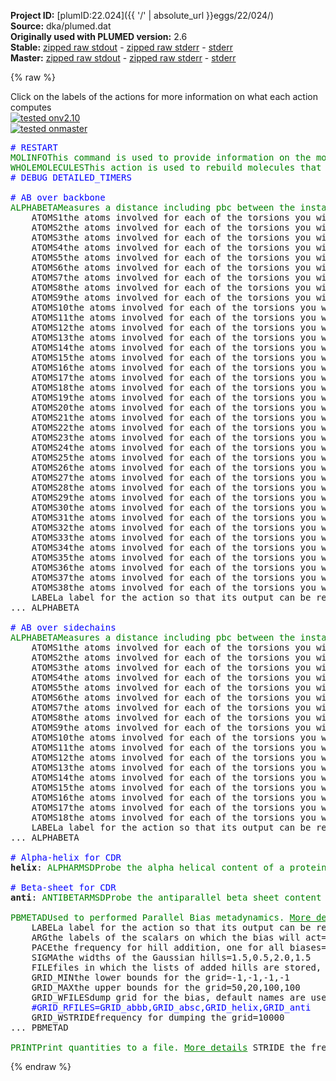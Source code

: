 **Project ID:** [plumID:22.024]({{ '/' | absolute_url }}eggs/22/024/)  
**Source:** dka/plumed.dat  
**Originally used with PLUMED version:** 2.6  
**Stable:** [zipped raw stdout](plumed.dat.plumed.stdout.txt.zip) - [zipped raw stderr](plumed.dat.plumed.stderr.txt.zip) - [stderr](plumed.dat.plumed.stderr)  
**Master:** [zipped raw stdout](plumed.dat.plumed_master.stdout.txt.zip) - [zipped raw stderr](plumed.dat.plumed_master.stderr.txt.zip) - [stderr](plumed.dat.plumed_master.stderr)  

{% raw %}
<div class="plumedpreheader">
<div class="headerInfo" id="value_details_data/dka/plumed.dat"> Click on the labels of the actions for more information on what each action computes </div>
<div class="containerBadge">
<div class="headerBadge"><a href="plumed.dat.plumed.stderr"><img src="https://img.shields.io/badge/v2.10-passing-green.svg" alt="tested onv2.10" /></a></div>
<div class="headerBadge"><a href="plumed.dat.plumed_master.stderr"><img src="https://img.shields.io/badge/master-passing-green.svg" alt="tested onmaster" /></a></div>
</div>
</div>
<pre class="plumedlisting">
<span style="color:blue" class="comment"># RESTART</span>
<span class="plumedtooltip" style="color:green">MOLINFO<span class="right">This command is used to provide information on the molecules that are present in your system. <a href="https://www.plumed.org/doc-master/user-doc/html/MOLINFO" style="color:green">More details</a><i></i></span></span> <span class="plumedtooltip">MOLTYPE<span class="right"> what kind of molecule is contained in the pdb file - usually not needed since protein/RNA/DNA are compatible<i></i></span></span>=protein <span class="plumedtooltip">STRUCTURE<span class="right">a file in pdb format containing a reference structure<i></i></span></span>=template.pdb
<span style="display:none;" id="data/dka/plumed.dat">The MOLINFO action with label <b></b> calculates something</span><span class="plumedtooltip" style="color:green">WHOLEMOLECULES<span class="right">This action is used to rebuild molecules that can become split by the periodic boundary conditions. <a href="https://www.plumed.org/doc-master/user-doc/html/WHOLEMOLECULES" style="color:green">More details</a><i></i></span></span> <span class="plumedtooltip">ENTITY0<span class="right">the atoms that make up a molecule that you wish to align<i></i></span></span>=1-1914
<span style="color:blue" class="comment"># DEBUG DETAILED_TIMERS</span>
<br/><span style="color:blue" class="comment"># AB over backbone</span>
<span class="plumedtooltip" style="color:green">ALPHABETA<span class="right">Measures a distance including pbc between the instantaneous values of a set of torsional angles and set of reference values. <a href="https://www.plumed.org/doc-master/user-doc/html/ALPHABETA" style="color:green">More details</a><i></i></span></span> ...
    <span class="plumedtooltip">ATOMS1<span class="right">the atoms involved for each of the torsions you wish to calculate<i></i></span></span>=<span class="plumedtooltip">@phi-99<span class="right">the four atoms that are required to calculate the phi dihedral for residue 99. <a href="https://www.plumed.org/doc-master/user-doc/html/MOLINFO">Click here</a> for more information. <i></i></span></span> <span class="plumedtooltip">REFERENCE<span class="right">the reference values for each of the torsional angles<i></i></span></span>=pi
    <span class="plumedtooltip">ATOMS2<span class="right">the atoms involved for each of the torsions you wish to calculate<i></i></span></span>=<span class="plumedtooltip">@phi-100<span class="right">the four atoms that are required to calculate the phi dihedral for residue 100. <a href="https://www.plumed.org/doc-master/user-doc/html/MOLINFO">Click here</a> for more information. <i></i></span></span>
    <span class="plumedtooltip">ATOMS3<span class="right">the atoms involved for each of the torsions you wish to calculate<i></i></span></span>=<span class="plumedtooltip">@phi-101<span class="right">the four atoms that are required to calculate the phi dihedral for residue 101. <a href="https://www.plumed.org/doc-master/user-doc/html/MOLINFO">Click here</a> for more information. <i></i></span></span>
    <span class="plumedtooltip">ATOMS4<span class="right">the atoms involved for each of the torsions you wish to calculate<i></i></span></span>=<span class="plumedtooltip">@phi-102<span class="right">the four atoms that are required to calculate the phi dihedral for residue 102. <a href="https://www.plumed.org/doc-master/user-doc/html/MOLINFO">Click here</a> for more information. <i></i></span></span>
    <span class="plumedtooltip">ATOMS5<span class="right">the atoms involved for each of the torsions you wish to calculate<i></i></span></span>=<span class="plumedtooltip">@phi-103<span class="right">the four atoms that are required to calculate the phi dihedral for residue 103. <a href="https://www.plumed.org/doc-master/user-doc/html/MOLINFO">Click here</a> for more information. <i></i></span></span>
    <span class="plumedtooltip">ATOMS6<span class="right">the atoms involved for each of the torsions you wish to calculate<i></i></span></span>=<span class="plumedtooltip">@phi-104<span class="right">the four atoms that are required to calculate the phi dihedral for residue 104. <a href="https://www.plumed.org/doc-master/user-doc/html/MOLINFO">Click here</a> for more information. <i></i></span></span>
    <span class="plumedtooltip">ATOMS7<span class="right">the atoms involved for each of the torsions you wish to calculate<i></i></span></span>=<span class="plumedtooltip">@phi-105<span class="right">the four atoms that are required to calculate the phi dihedral for residue 105. <a href="https://www.plumed.org/doc-master/user-doc/html/MOLINFO">Click here</a> for more information. <i></i></span></span>
    <span class="plumedtooltip">ATOMS8<span class="right">the atoms involved for each of the torsions you wish to calculate<i></i></span></span>=<span class="plumedtooltip">@phi-106<span class="right">the four atoms that are required to calculate the phi dihedral for residue 106. <a href="https://www.plumed.org/doc-master/user-doc/html/MOLINFO">Click here</a> for more information. <i></i></span></span>
    <span class="plumedtooltip">ATOMS9<span class="right">the atoms involved for each of the torsions you wish to calculate<i></i></span></span>=<span class="plumedtooltip">@phi-107<span class="right">the four atoms that are required to calculate the phi dihedral for residue 107. <a href="https://www.plumed.org/doc-master/user-doc/html/MOLINFO">Click here</a> for more information. <i></i></span></span>
    <span class="plumedtooltip">ATOMS10<span class="right">the atoms involved for each of the torsions you wish to calculate<i></i></span></span>=<span class="plumedtooltip">@phi-108<span class="right">the four atoms that are required to calculate the phi dihedral for residue 108. <a href="https://www.plumed.org/doc-master/user-doc/html/MOLINFO">Click here</a> for more information. <i></i></span></span>
    <span class="plumedtooltip">ATOMS11<span class="right">the atoms involved for each of the torsions you wish to calculate<i></i></span></span>=<span class="plumedtooltip">@phi-109<span class="right">the four atoms that are required to calculate the phi dihedral for residue 109. <a href="https://www.plumed.org/doc-master/user-doc/html/MOLINFO">Click here</a> for more information. <i></i></span></span>
    <span class="plumedtooltip">ATOMS12<span class="right">the atoms involved for each of the torsions you wish to calculate<i></i></span></span>=<span class="plumedtooltip">@phi-110<span class="right">the four atoms that are required to calculate the phi dihedral for residue 110. <a href="https://www.plumed.org/doc-master/user-doc/html/MOLINFO">Click here</a> for more information. <i></i></span></span>
    <span class="plumedtooltip">ATOMS13<span class="right">the atoms involved for each of the torsions you wish to calculate<i></i></span></span>=<span class="plumedtooltip">@phi-111<span class="right">the four atoms that are required to calculate the phi dihedral for residue 111. <a href="https://www.plumed.org/doc-master/user-doc/html/MOLINFO">Click here</a> for more information. <i></i></span></span>
    <span class="plumedtooltip">ATOMS14<span class="right">the atoms involved for each of the torsions you wish to calculate<i></i></span></span>=<span class="plumedtooltip">@phi-112<span class="right">the four atoms that are required to calculate the phi dihedral for residue 112. <a href="https://www.plumed.org/doc-master/user-doc/html/MOLINFO">Click here</a> for more information. <i></i></span></span>
    <span class="plumedtooltip">ATOMS15<span class="right">the atoms involved for each of the torsions you wish to calculate<i></i></span></span>=<span class="plumedtooltip">@phi-113<span class="right">the four atoms that are required to calculate the phi dihedral for residue 113. <a href="https://www.plumed.org/doc-master/user-doc/html/MOLINFO">Click here</a> for more information. <i></i></span></span>
    <span class="plumedtooltip">ATOMS16<span class="right">the atoms involved for each of the torsions you wish to calculate<i></i></span></span>=<span class="plumedtooltip">@phi-114<span class="right">the four atoms that are required to calculate the phi dihedral for residue 114. <a href="https://www.plumed.org/doc-master/user-doc/html/MOLINFO">Click here</a> for more information. <i></i></span></span>
    <span class="plumedtooltip">ATOMS17<span class="right">the atoms involved for each of the torsions you wish to calculate<i></i></span></span>=<span class="plumedtooltip">@phi-115<span class="right">the four atoms that are required to calculate the phi dihedral for residue 115. <a href="https://www.plumed.org/doc-master/user-doc/html/MOLINFO">Click here</a> for more information. <i></i></span></span>
    <span class="plumedtooltip">ATOMS18<span class="right">the atoms involved for each of the torsions you wish to calculate<i></i></span></span>=<span class="plumedtooltip">@phi-116<span class="right">the four atoms that are required to calculate the phi dihedral for residue 116. <a href="https://www.plumed.org/doc-master/user-doc/html/MOLINFO">Click here</a> for more information. <i></i></span></span>
    <span class="plumedtooltip">ATOMS19<span class="right">the atoms involved for each of the torsions you wish to calculate<i></i></span></span>=<span class="plumedtooltip">@phi-117<span class="right">the four atoms that are required to calculate the phi dihedral for residue 117. <a href="https://www.plumed.org/doc-master/user-doc/html/MOLINFO">Click here</a> for more information. <i></i></span></span>
    <span class="plumedtooltip">ATOMS20<span class="right">the atoms involved for each of the torsions you wish to calculate<i></i></span></span>=<span class="plumedtooltip">@psi-99<span class="right">the four atoms that are required to calculate the psi dihedral for residue 99. <a href="https://www.plumed.org/doc-master/user-doc/html/MOLINFO">Click here</a> for more information. <i></i></span></span>
    <span class="plumedtooltip">ATOMS21<span class="right">the atoms involved for each of the torsions you wish to calculate<i></i></span></span>=<span class="plumedtooltip">@psi-100<span class="right">the four atoms that are required to calculate the psi dihedral for residue 100. <a href="https://www.plumed.org/doc-master/user-doc/html/MOLINFO">Click here</a> for more information. <i></i></span></span>
    <span class="plumedtooltip">ATOMS22<span class="right">the atoms involved for each of the torsions you wish to calculate<i></i></span></span>=<span class="plumedtooltip">@psi-101<span class="right">the four atoms that are required to calculate the psi dihedral for residue 101. <a href="https://www.plumed.org/doc-master/user-doc/html/MOLINFO">Click here</a> for more information. <i></i></span></span>
    <span class="plumedtooltip">ATOMS23<span class="right">the atoms involved for each of the torsions you wish to calculate<i></i></span></span>=<span class="plumedtooltip">@psi-102<span class="right">the four atoms that are required to calculate the psi dihedral for residue 102. <a href="https://www.plumed.org/doc-master/user-doc/html/MOLINFO">Click here</a> for more information. <i></i></span></span>
    <span class="plumedtooltip">ATOMS24<span class="right">the atoms involved for each of the torsions you wish to calculate<i></i></span></span>=<span class="plumedtooltip">@psi-103<span class="right">the four atoms that are required to calculate the psi dihedral for residue 103. <a href="https://www.plumed.org/doc-master/user-doc/html/MOLINFO">Click here</a> for more information. <i></i></span></span>
    <span class="plumedtooltip">ATOMS25<span class="right">the atoms involved for each of the torsions you wish to calculate<i></i></span></span>=<span class="plumedtooltip">@psi-104<span class="right">the four atoms that are required to calculate the psi dihedral for residue 104. <a href="https://www.plumed.org/doc-master/user-doc/html/MOLINFO">Click here</a> for more information. <i></i></span></span>
    <span class="plumedtooltip">ATOMS26<span class="right">the atoms involved for each of the torsions you wish to calculate<i></i></span></span>=<span class="plumedtooltip">@psi-105<span class="right">the four atoms that are required to calculate the psi dihedral for residue 105. <a href="https://www.plumed.org/doc-master/user-doc/html/MOLINFO">Click here</a> for more information. <i></i></span></span>
    <span class="plumedtooltip">ATOMS27<span class="right">the atoms involved for each of the torsions you wish to calculate<i></i></span></span>=<span class="plumedtooltip">@psi-106<span class="right">the four atoms that are required to calculate the psi dihedral for residue 106. <a href="https://www.plumed.org/doc-master/user-doc/html/MOLINFO">Click here</a> for more information. <i></i></span></span>
    <span class="plumedtooltip">ATOMS28<span class="right">the atoms involved for each of the torsions you wish to calculate<i></i></span></span>=<span class="plumedtooltip">@psi-107<span class="right">the four atoms that are required to calculate the psi dihedral for residue 107. <a href="https://www.plumed.org/doc-master/user-doc/html/MOLINFO">Click here</a> for more information. <i></i></span></span>
    <span class="plumedtooltip">ATOMS29<span class="right">the atoms involved for each of the torsions you wish to calculate<i></i></span></span>=<span class="plumedtooltip">@psi-108<span class="right">the four atoms that are required to calculate the psi dihedral for residue 108. <a href="https://www.plumed.org/doc-master/user-doc/html/MOLINFO">Click here</a> for more information. <i></i></span></span>
    <span class="plumedtooltip">ATOMS30<span class="right">the atoms involved for each of the torsions you wish to calculate<i></i></span></span>=<span class="plumedtooltip">@psi-109<span class="right">the four atoms that are required to calculate the psi dihedral for residue 109. <a href="https://www.plumed.org/doc-master/user-doc/html/MOLINFO">Click here</a> for more information. <i></i></span></span>
    <span class="plumedtooltip">ATOMS31<span class="right">the atoms involved for each of the torsions you wish to calculate<i></i></span></span>=<span class="plumedtooltip">@psi-110<span class="right">the four atoms that are required to calculate the psi dihedral for residue 110. <a href="https://www.plumed.org/doc-master/user-doc/html/MOLINFO">Click here</a> for more information. <i></i></span></span>
    <span class="plumedtooltip">ATOMS32<span class="right">the atoms involved for each of the torsions you wish to calculate<i></i></span></span>=<span class="plumedtooltip">@psi-111<span class="right">the four atoms that are required to calculate the psi dihedral for residue 111. <a href="https://www.plumed.org/doc-master/user-doc/html/MOLINFO">Click here</a> for more information. <i></i></span></span>
    <span class="plumedtooltip">ATOMS33<span class="right">the atoms involved for each of the torsions you wish to calculate<i></i></span></span>=<span class="plumedtooltip">@psi-112<span class="right">the four atoms that are required to calculate the psi dihedral for residue 112. <a href="https://www.plumed.org/doc-master/user-doc/html/MOLINFO">Click here</a> for more information. <i></i></span></span>
    <span class="plumedtooltip">ATOMS34<span class="right">the atoms involved for each of the torsions you wish to calculate<i></i></span></span>=<span class="plumedtooltip">@psi-113<span class="right">the four atoms that are required to calculate the psi dihedral for residue 113. <a href="https://www.plumed.org/doc-master/user-doc/html/MOLINFO">Click here</a> for more information. <i></i></span></span>
    <span class="plumedtooltip">ATOMS35<span class="right">the atoms involved for each of the torsions you wish to calculate<i></i></span></span>=<span class="plumedtooltip">@psi-114<span class="right">the four atoms that are required to calculate the psi dihedral for residue 114. <a href="https://www.plumed.org/doc-master/user-doc/html/MOLINFO">Click here</a> for more information. <i></i></span></span>
    <span class="plumedtooltip">ATOMS36<span class="right">the atoms involved for each of the torsions you wish to calculate<i></i></span></span>=<span class="plumedtooltip">@psi-115<span class="right">the four atoms that are required to calculate the psi dihedral for residue 115. <a href="https://www.plumed.org/doc-master/user-doc/html/MOLINFO">Click here</a> for more information. <i></i></span></span>
    <span class="plumedtooltip">ATOMS37<span class="right">the atoms involved for each of the torsions you wish to calculate<i></i></span></span>=<span class="plumedtooltip">@psi-116<span class="right">the four atoms that are required to calculate the psi dihedral for residue 116. <a href="https://www.plumed.org/doc-master/user-doc/html/MOLINFO">Click here</a> for more information. <i></i></span></span>
    <span class="plumedtooltip">ATOMS38<span class="right">the atoms involved for each of the torsions you wish to calculate<i></i></span></span>=<span class="plumedtooltip">@psi-117<span class="right">the four atoms that are required to calculate the psi dihedral for residue 117. <a href="https://www.plumed.org/doc-master/user-doc/html/MOLINFO">Click here</a> for more information. <i></i></span></span>
    <span class="plumedtooltip">LABEL<span class="right">a label for the action so that its output can be referenced in the input to other actions<i></i></span></span>=<b name="data/dka/plumed.databbb" onclick='showPath("data/dka/plumed.dat","data/dka/plumed.databbb","data/dka/plumed.databbb","brown")'>abbb</b>
... ALPHABETA
<br/><span style="color:blue" class="comment"># AB over sidechains</span>
<span style="display:none;" id="data/dka/plumed.databbb">The ALPHABETA action with label <b>abbb</b> calculates the following quantities:<table  align="center" frame="void" width="95%" cellpadding="5%"><tr><td width="5%"><b> Quantity </b>  </td><td><b> Description </b> </td></tr><tr><td width="5%">abbb.value</td><td>the alpha beta CV</td></tr></table></span><span class="plumedtooltip" style="color:green">ALPHABETA<span class="right">Measures a distance including pbc between the instantaneous values of a set of torsional angles and set of reference values. <a href="https://www.plumed.org/doc-master/user-doc/html/ALPHABETA" style="color:green">More details</a><i></i></span></span> ...
    <span class="plumedtooltip">ATOMS1<span class="right">the atoms involved for each of the torsions you wish to calculate<i></i></span></span>=<span class="plumedtooltip">@chi1-99<span class="right">the four atoms that are required to calculate the chi1 dihedral for residue 99. <a href="https://www.plumed.org/doc-master/user-doc/html/MOLINFO">Click here</a> for more information. <i></i></span></span> <span class="plumedtooltip">REFERENCE<span class="right">the reference values for each of the torsional angles<i></i></span></span>=pi
    <span class="plumedtooltip">ATOMS2<span class="right">the atoms involved for each of the torsions you wish to calculate<i></i></span></span>=<span class="plumedtooltip">@chi1-100<span class="right">the four atoms that are required to calculate the chi1 dihedral for residue 100. <a href="https://www.plumed.org/doc-master/user-doc/html/MOLINFO">Click here</a> for more information. <i></i></span></span>
    <span class="plumedtooltip">ATOMS3<span class="right">the atoms involved for each of the torsions you wish to calculate<i></i></span></span>=<span class="plumedtooltip">@chi1-101<span class="right">the four atoms that are required to calculate the chi1 dihedral for residue 101. <a href="https://www.plumed.org/doc-master/user-doc/html/MOLINFO">Click here</a> for more information. <i></i></span></span>
    <span class="plumedtooltip">ATOMS4<span class="right">the atoms involved for each of the torsions you wish to calculate<i></i></span></span>=<span class="plumedtooltip">@chi1-103<span class="right">the four atoms that are required to calculate the chi1 dihedral for residue 103. <a href="https://www.plumed.org/doc-master/user-doc/html/MOLINFO">Click here</a> for more information. <i></i></span></span>
    <span class="plumedtooltip">ATOMS5<span class="right">the atoms involved for each of the torsions you wish to calculate<i></i></span></span>=<span class="plumedtooltip">@chi1-104<span class="right">the four atoms that are required to calculate the chi1 dihedral for residue 104. <a href="https://www.plumed.org/doc-master/user-doc/html/MOLINFO">Click here</a> for more information. <i></i></span></span>
    <span class="plumedtooltip">ATOMS6<span class="right">the atoms involved for each of the torsions you wish to calculate<i></i></span></span>=<span class="plumedtooltip">@chi1-105<span class="right">the four atoms that are required to calculate the chi1 dihedral for residue 105. <a href="https://www.plumed.org/doc-master/user-doc/html/MOLINFO">Click here</a> for more information. <i></i></span></span>
    <span class="plumedtooltip">ATOMS7<span class="right">the atoms involved for each of the torsions you wish to calculate<i></i></span></span>=<span class="plumedtooltip">@chi1-106<span class="right">the four atoms that are required to calculate the chi1 dihedral for residue 106. <a href="https://www.plumed.org/doc-master/user-doc/html/MOLINFO">Click here</a> for more information. <i></i></span></span>
    <span class="plumedtooltip">ATOMS8<span class="right">the atoms involved for each of the torsions you wish to calculate<i></i></span></span>=<span class="plumedtooltip">@chi1-107<span class="right">the four atoms that are required to calculate the chi1 dihedral for residue 107. <a href="https://www.plumed.org/doc-master/user-doc/html/MOLINFO">Click here</a> for more information. <i></i></span></span>
    <span class="plumedtooltip">ATOMS9<span class="right">the atoms involved for each of the torsions you wish to calculate<i></i></span></span>=<span class="plumedtooltip">@chi1-108<span class="right">the four atoms that are required to calculate the chi1 dihedral for residue 108. <a href="https://www.plumed.org/doc-master/user-doc/html/MOLINFO">Click here</a> for more information. <i></i></span></span>
    <span class="plumedtooltip">ATOMS10<span class="right">the atoms involved for each of the torsions you wish to calculate<i></i></span></span>=<span class="plumedtooltip">@chi1-109<span class="right">the four atoms that are required to calculate the chi1 dihedral for residue 109. <a href="https://www.plumed.org/doc-master/user-doc/html/MOLINFO">Click here</a> for more information. <i></i></span></span>
    <span class="plumedtooltip">ATOMS11<span class="right">the atoms involved for each of the torsions you wish to calculate<i></i></span></span>=<span class="plumedtooltip">@chi1-110<span class="right">the four atoms that are required to calculate the chi1 dihedral for residue 110. <a href="https://www.plumed.org/doc-master/user-doc/html/MOLINFO">Click here</a> for more information. <i></i></span></span>
    <span class="plumedtooltip">ATOMS12<span class="right">the atoms involved for each of the torsions you wish to calculate<i></i></span></span>=<span class="plumedtooltip">@chi1-111<span class="right">the four atoms that are required to calculate the chi1 dihedral for residue 111. <a href="https://www.plumed.org/doc-master/user-doc/html/MOLINFO">Click here</a> for more information. <i></i></span></span>
    <span class="plumedtooltip">ATOMS13<span class="right">the atoms involved for each of the torsions you wish to calculate<i></i></span></span>=<span class="plumedtooltip">@chi1-112<span class="right">the four atoms that are required to calculate the chi1 dihedral for residue 112. <a href="https://www.plumed.org/doc-master/user-doc/html/MOLINFO">Click here</a> for more information. <i></i></span></span>
    <span class="plumedtooltip">ATOMS14<span class="right">the atoms involved for each of the torsions you wish to calculate<i></i></span></span>=<span class="plumedtooltip">@chi1-113<span class="right">the four atoms that are required to calculate the chi1 dihedral for residue 113. <a href="https://www.plumed.org/doc-master/user-doc/html/MOLINFO">Click here</a> for more information. <i></i></span></span>
    <span class="plumedtooltip">ATOMS15<span class="right">the atoms involved for each of the torsions you wish to calculate<i></i></span></span>=<span class="plumedtooltip">@chi1-114<span class="right">the four atoms that are required to calculate the chi1 dihedral for residue 114. <a href="https://www.plumed.org/doc-master/user-doc/html/MOLINFO">Click here</a> for more information. <i></i></span></span>
    <span class="plumedtooltip">ATOMS16<span class="right">the atoms involved for each of the torsions you wish to calculate<i></i></span></span>=<span class="plumedtooltip">@chi1-115<span class="right">the four atoms that are required to calculate the chi1 dihedral for residue 115. <a href="https://www.plumed.org/doc-master/user-doc/html/MOLINFO">Click here</a> for more information. <i></i></span></span>
    <span class="plumedtooltip">ATOMS17<span class="right">the atoms involved for each of the torsions you wish to calculate<i></i></span></span>=<span class="plumedtooltip">@chi1-116<span class="right">the four atoms that are required to calculate the chi1 dihedral for residue 116. <a href="https://www.plumed.org/doc-master/user-doc/html/MOLINFO">Click here</a> for more information. <i></i></span></span>
    <span class="plumedtooltip">ATOMS18<span class="right">the atoms involved for each of the torsions you wish to calculate<i></i></span></span>=<span class="plumedtooltip">@chi1-117<span class="right">the four atoms that are required to calculate the chi1 dihedral for residue 117. <a href="https://www.plumed.org/doc-master/user-doc/html/MOLINFO">Click here</a> for more information. <i></i></span></span>
    <span class="plumedtooltip">LABEL<span class="right">a label for the action so that its output can be referenced in the input to other actions<i></i></span></span>=<b name="data/dka/plumed.databsc" onclick='showPath("data/dka/plumed.dat","data/dka/plumed.databsc","data/dka/plumed.databsc","brown")'>absc</b>
... ALPHABETA
<br/><span style="color:blue" class="comment"># Alpha-helix for CDR</span>
<span style="display:none;" id="data/dka/plumed.databsc">The ALPHABETA action with label <b>absc</b> calculates the following quantities:<table  align="center" frame="void" width="95%" cellpadding="5%"><tr><td width="5%"><b> Quantity </b>  </td><td><b> Description </b> </td></tr><tr><td width="5%">absc.value</td><td>the alpha beta CV</td></tr></table></span><b name="data/dka/plumed.dathelix" onclick='showPath("data/dka/plumed.dat","data/dka/plumed.dathelix","data/dka/plumed.dathelix","brown")'>helix</b>: <span class="plumedtooltip" style="color:green">ALPHARMSD<span class="right">Probe the alpha helical content of a protein structure. <a href="https://www.plumed.org/doc-master/user-doc/html/ALPHARMSD" style="color:green">More details</a><i></i></span></span> <span class="plumedtooltip">RESIDUES<span class="right">this command is used to specify the set of residues that could conceivably form part of the secondary structure<i></i></span></span>=99-117 <span class="plumedtooltip">TYPE<span class="right"> the manner in which RMSD alignment is performed<i></i></span></span>=DRMSD <span class="plumedtooltip">LESS_THAN<span class="right">calculate the number of a residue segments that are within a certain target distance of this secondary structure type<i></i></span></span>={RATIONAL R_0=0.08 NN=8 MM=12}
<br/><span style="color:blue" class="comment"># Beta-sheet for CDR</span>
<span style="display:none;" id="data/dka/plumed.dathelix">The ALPHARMSD action with label <b>helix</b> calculates the following quantities:<table  align="center" frame="void" width="95%" cellpadding="5%"><tr><td width="5%"><b> Quantity </b>  </td><td><b> Description </b> </td></tr><tr><td width="5%">helix.struct</td><td>the vectors containing the rmsd distances between the residues and each of the reference structures</td></tr><tr><td width="5%">helix.lessthan</td><td>the number blocks of residues that have an RMSD from the secondary structure that is less than the threshold</td></tr><tr><td width="5%">helix.value</td><td>if LESS_THAN is present the RMSD distance between each residue and the ideal alpha helix</td></tr></table></span><b name="data/dka/plumed.datanti" onclick='showPath("data/dka/plumed.dat","data/dka/plumed.datanti","data/dka/plumed.datanti","brown")'>anti</b>: <span class="plumedtooltip" style="color:green">ANTIBETARMSD<span class="right">Probe the antiparallel beta sheet content of your protein structure. <a href="https://www.plumed.org/doc-master/user-doc/html/ANTIBETARMSD" style="color:green">More details</a><i></i></span></span> <span class="plumedtooltip">RESIDUES<span class="right">this command is used to specify the set of residues that could conceivably form part of the secondary structure<i></i></span></span>=99-117 <span class="plumedtooltip">TYPE<span class="right"> the manner in which RMSD alignment is performed<i></i></span></span>=DRMSD <span class="plumedtooltip">LESS_THAN<span class="right">calculate the number of a residue segments that are within a certain target distance of this secondary structure type<i></i></span></span>={RATIONAL R_0=0.08 NN=8 MM=12}
<br/><span style="display:none;" id="data/dka/plumed.datanti">The ANTIBETARMSD action with label <b>anti</b> calculates the following quantities:<table  align="center" frame="void" width="95%" cellpadding="5%"><tr><td width="5%"><b> Quantity </b>  </td><td><b> Description </b> </td></tr><tr><td width="5%">anti.struct</td><td>the vectors containing the rmsd distances between the residues and each of the reference structures</td></tr><tr><td width="5%">anti.lessthan</td><td>the number blocks of residues that have an RMSD from the secondary structure that is less than the threshold</td></tr><tr><td width="5%">anti.value</td><td>if LESS_THAN is present the RMSD distance between each residue and the ideal antiparallel beta sheet</td></tr></table></span><span class="plumedtooltip" style="color:green">PBMETAD<span class="right">Used to performed Parallel Bias metadynamics. <a href="https://www.plumed.org/doc-master/user-doc/html/PBMETAD" style="color:green">More details</a><i></i></span></span> ...
    <span class="plumedtooltip">LABEL<span class="right">a label for the action so that its output can be referenced in the input to other actions<i></i></span></span>=<b name="data/dka/plumed.datpbmetad" onclick='showPath("data/dka/plumed.dat","data/dka/plumed.datpbmetad","data/dka/plumed.datpbmetad","brown")'>pbmetad</b>
    <span class="plumedtooltip">ARG<span class="right">the labels of the scalars on which the bias will act<i></i></span></span>=<b name="data/dka/plumed.databbb">abbb</b>,<b name="data/dka/plumed.databsc">absc</b>,<b name="data/dka/plumed.dathelix">helix.lessthan</b>,<b name="data/dka/plumed.datanti">anti.lessthan</b>
    <span class="plumedtooltip">PACE<span class="right">the frequency for hill addition, one for all biases<i></i></span></span>=500 <span class="plumedtooltip">HEIGHT<span class="right">the height of the Gaussian hills, one for all biases<i></i></span></span>=1.2 <span class="plumedtooltip">BIASFACTOR<span class="right">use well tempered metadynamics with this bias factor, one for all biases<i></i></span></span>=24 <span class="plumedtooltip">WALKERS_MPI<span class="right"> Switch on MPI version of multiple walkers - not compatible with WALKERS_* options other than WALKERS_DIR<i></i></span></span>
    <span class="plumedtooltip">SIGMA<span class="right">the widths of the Gaussian hills<i></i></span></span>=1.5,0.5,2.0,1.5
    <span class="plumedtooltip">FILE<span class="right">files in which the lists of added hills are stored, default names are assigned using arguments if FILE is not found<i></i></span></span>=HILLS_abbb,HILLS_absc,HILLS_helix,HILLS_anti
    <span class="plumedtooltip">GRID_MIN<span class="right">the lower bounds for the grid<i></i></span></span>=-1,-1,-1,-1
    <span class="plumedtooltip">GRID_MAX<span class="right">the upper bounds for the grid<i></i></span></span>=50,20,100,100
    <span class="plumedtooltip">GRID_WFILES<span class="right">dump grid for the bias, default names are used if GRID_WSTRIDE is used without GRID_WFILES<i></i></span></span>=GRID_abbb,GRID_absc,GRID_helix,GRID_anti
    <span style="color:blue" class="comment">#GRID_RFILES=GRID_abbb,GRID_absc,GRID_helix,GRID_anti</span>
    <span class="plumedtooltip">GRID_WSTRIDE<span class="right">frequency for dumping the grid<i></i></span></span>=10000
... PBMETAD
<br/><span style="display:none;" id="data/dka/plumed.datpbmetad">The PBMETAD action with label <b>pbmetad</b> calculates the following quantities:<table  align="center" frame="void" width="95%" cellpadding="5%"><tr><td width="5%"><b> Quantity </b>  </td><td><b> Description </b> </td></tr><tr><td width="5%">pbmetad.bias</td><td>the instantaneous value of the bias potential</td></tr></table></span><span class="plumedtooltip" style="color:green">PRINT<span class="right">Print quantities to a file. <a href="https://www.plumed.org/doc-master/user-doc/html/PRINT" style="color:green">More details</a><i></i></span></span> <span class="plumedtooltip">STRIDE<span class="right"> the frequency with which the quantities of interest should be output<i></i></span></span>=500 <span class="plumedtooltip">FILE<span class="right">the name of the file on which to output these quantities<i></i></span></span>=BIAS <span class="plumedtooltip">ARG<span class="right">the labels of the values that you would like to print to the file<i></i></span></span>=<b name="data/dka/plumed.databbb">abbb</b>,<b name="data/dka/plumed.databsc">absc</b>,<b name="data/dka/plumed.dathelix">helix.lessthan</b>,<b name="data/dka/plumed.datanti">anti.lessthan</b>,<b name="data/dka/plumed.datpbmetad">pbmetad.bias</b>
</pre>
{% endraw %}
